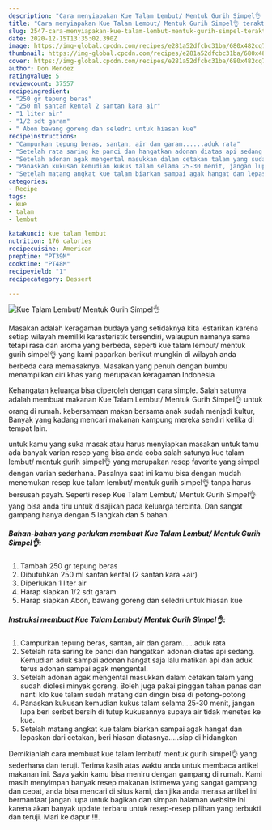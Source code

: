```yaml
---
description: "Cara menyiapakan Kue Talam Lembut/ Mentuk Gurih Simpel👌 teraktual"
title: "Cara menyiapakan Kue Talam Lembut/ Mentuk Gurih Simpel👌 teraktual"
slug: 2547-cara-menyiapakan-kue-talam-lembut-mentuk-gurih-simpel-teraktual
date: 2020-12-15T13:35:02.390Z
image: https://img-global.cpcdn.com/recipes/e281a52dfcbc31ba/680x482cq70/kue-talam-lembut-mentuk-gurih-simpel👌-foto-resep-utama.jpg
thumbnail: https://img-global.cpcdn.com/recipes/e281a52dfcbc31ba/680x482cq70/kue-talam-lembut-mentuk-gurih-simpel👌-foto-resep-utama.jpg
cover: https://img-global.cpcdn.com/recipes/e281a52dfcbc31ba/680x482cq70/kue-talam-lembut-mentuk-gurih-simpel👌-foto-resep-utama.jpg
author: Don Mendez
ratingvalue: 5
reviewcount: 37557
recipeingredient:
- "250 gr tepung beras"
- "250 ml santan kental 2 santan kara air"
- "1 liter air"
- "1/2 sdt garam"
- " Abon bawang goreng dan seledri untuk hiasan kue"
recipeinstructions:
- "Campurkan tepung beras, santan, air dan garam......aduk rata"
- "Setelah rata saring ke panci dan hangatkan adonan diatas api sedang. Kemudian aduk sampai adonan hangat saja lalu matikan api dan aduk terus adonan sampai agak mengental."
- "Setelah adonan agak mengental masukkan dalam cetakan talam yang sudah diolesi minyak goreng. Boleh juga pakai pinggan tahan panas dan nanti klo kue talam sudah matang dan dingin bisa di potong-potong"
- "Panaskan kukusan kemudian kukus talam selama 25-30 menit, jangan lupa beri serbet bersih di tutup kukusannya supaya air tidak menetes ke kue."
- "Setelah matang angkat kue talam biarkan sampai agak hangat dan lepaskan dari cetakan, beri hiasan diatasnya.....siap di hidangkan"
categories:
- Recipe
tags:
- kue
- talam
- lembut

katakunci: kue talam lembut 
nutrition: 176 calories
recipecuisine: American
preptime: "PT39M"
cooktime: "PT48M"
recipeyield: "1"
recipecategory: Dessert

---
```



![Kue Talam Lembut/ Mentuk Gurih Simpel👌](https://img-global.cpcdn.com/recipes/e281a52dfcbc31ba/680x482cq70/kue-talam-lembut-mentuk-gurih-simpel👌-foto-resep-utama.jpg)

Masakan adalah keragaman budaya yang setidaknya kita lestarikan karena setiap wilayah memiliki karasteristik tersendiri, walaupun namanya sama tetapi rasa dan aroma yang berbeda, seperti kue talam lembut/ mentuk gurih simpel👌 yang kami paparkan berikut mungkin di wilayah anda berbeda cara memasaknya. Masakan yang penuh dengan bumbu menampilkan ciri khas yang merupakan keragaman Indonesia



Kehangatan keluarga bisa diperoleh dengan cara simple. Salah satunya adalah membuat makanan Kue Talam Lembut/ Mentuk Gurih Simpel👌 untuk orang di rumah. kebersamaan makan bersama anak sudah menjadi kultur, Banyak yang kadang mencari makanan kampung mereka sendiri ketika di tempat lain.

untuk kamu yang suka masak atau harus menyiapkan masakan untuk tamu ada banyak varian resep yang bisa anda coba salah satunya kue talam lembut/ mentuk gurih simpel👌 yang merupakan resep favorite yang simpel dengan varian sederhana. Pasalnya saat ini kamu bisa dengan mudah menemukan resep kue talam lembut/ mentuk gurih simpel👌 tanpa harus bersusah payah.
Seperti resep Kue Talam Lembut/ Mentuk Gurih Simpel👌 yang bisa anda tiru untuk disajikan pada keluarga tercinta. Dan sangat gampang hanya dengan 5 langkah dan 5 bahan.


<!--inarticleads1-->

##### Bahan-bahan yang perlukan membuat Kue Talam Lembut/ Mentuk Gurih Simpel👌:

1. Tambah 250 gr tepung beras
1. Dibutuhkan 250 ml santan kental (2 santan kara +air)
1. Diperlukan 1 liter air
1. Harap siapkan 1/2 sdt garam
1. Harap siapkan  Abon, bawang goreng dan seledri untuk hiasan kue




<!--inarticleads2-->

##### Instruksi membuat  Kue Talam Lembut/ Mentuk Gurih Simpel👌:

1. Campurkan tepung beras, santan, air dan garam......aduk rata
1. Setelah rata saring ke panci dan hangatkan adonan diatas api sedang. Kemudian aduk sampai adonan hangat saja lalu matikan api dan aduk terus adonan sampai agak mengental.
1. Setelah adonan agak mengental masukkan dalam cetakan talam yang sudah diolesi minyak goreng. Boleh juga pakai pinggan tahan panas dan nanti klo kue talam sudah matang dan dingin bisa di potong-potong
1. Panaskan kukusan kemudian kukus talam selama 25-30 menit, jangan lupa beri serbet bersih di tutup kukusannya supaya air tidak menetes ke kue.
1. Setelah matang angkat kue talam biarkan sampai agak hangat dan lepaskan dari cetakan, beri hiasan diatasnya.....siap di hidangkan




Demikianlah cara membuat kue talam lembut/ mentuk gurih simpel👌 yang sederhana dan teruji. Terima kasih atas waktu anda untuk membaca artikel makanan ini. Saya yakin kamu bisa meniru dengan gampang di rumah. Kami masih menyimpan banyak resep makanan istimewa yang sangat gampang dan cepat, anda bisa mencari di situs kami, dan jika anda merasa artikel ini bermanfaat jangan lupa untuk bagikan dan simpan halaman website ini karena akan banyak update terbaru untuk resep-resep pilihan yang terbukti dan teruji. Mari ke dapur !!!. 
